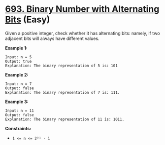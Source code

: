 # [693. Binary Number with Alternating Bits][link] (Easy)

[link]: https://leetcode.com/problems/binary-number-with-alternating-bits/

Given a positive integer, check whether it has alternating bits: namely, if two adjacent bits will
always have different values.

**Example 1:**

```
Input: n = 5
Output: true
Explanation: The binary representation of 5 is: 101
```

**Example 2:**

```
Input: n = 7
Output: false
Explanation: The binary representation of 7 is: 111.
```

**Example 3:**

```
Input: n = 11
Output: false
Explanation: The binary representation of 11 is: 1011.
```

**Constraints:**

- `1 <= n <= 2³¹ - 1`
